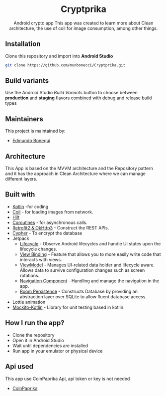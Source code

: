 <h1 align="center">Cryptprika</h1> 

<p align="center">
Android crypto app This app was created to learn more about Clean architecture, the use of coil for
image consumption, among other things.
</p>

## Installation

Clone this repository and import into **Android Studio**

```bash
git clone https://github.com/munbonecci/Cryptprika.git
```

## Build variants

Use the Android Studio *Build Variants* button to choose between **production** and **staging**
flavors combined with debug and release build types

## Maintainers

This project is maintained by:

* [Edmundo Bonequi](http://github.com/munbonecci)

## Architecture

This App is based on the MVVM architecture and the Repository pattern and it has the approach in Clean Architecture where we can manage different layers.

## Built with

- [Kotlin](https://kotlinlang.org/) -for coding
- [Coil](https://coil-kt.github.io/coil/) - for loading images from network.
- [Hilt](https://developer.android.com/training/dependency-injection/hilt-android)
- [Coroutines](https://developer.android.com/kotlin/coroutines) - for asynchronous calls.
- [Retrofit2 & OkHttp3](https://github.com/square/retrofit) - Construct the REST APIs.
- [Cypher](https://github.com/sqlcipher/android-database-sqlcipher) - To encrypt the database
- Jetpack
    - [Lifecycle](https://developer.android.com/topic/libraries/architecture/lifecycle) - Observe Android lifecycles and handle UI states upon the lifecycle changes.
    - [View Binding](https://developer.android.com/topic/libraries/view-binding) - Feature that allows you to more easily write code that interacts with views.
    - [ViewModel](https://developer.android.com/topic/libraries/architecture/viewmodel) - Manages UI-related data holder and lifecycle aware. Allows data to survive configuration changes such as screen rotations.
    - [Navigation Component](https://developer.android.com/guide/navigation/navigation-getting-started) - Handling and manage the navigation in the app.
    - [Room Persistence](https://developer.android.com/jetpack/androidx/releases/room) - Constructs Database by providing an abstraction layer over SQLite to allow fluent database access.
- Lottie animation
- [Mockito-Kotlin](https://github.com/mockito/mockito-kotlin#mockito-kotlin) - Library for unit testing based in kotlin.


## How I run the app?
- Clone the repository
- Open it in Android Studio
- Wait until dependencies are installed
- Run app in your emulator or physical device

## Api used
This app use CoinPaprika Api, api token or key is not needed
- [CoinPaprika](https://api.coinpaprika.com/)